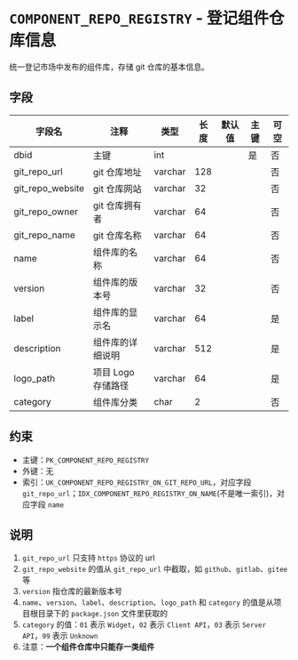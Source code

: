 # `COMPONENT_REPO_REGISTRY` - 登记组件仓库信息

统一登记市场中发布的组件库，存储 git 仓库的基本信息。

## 字段

| 字段名           | 注释               | 类型    | 长度 | 默认值 | 主键 | 可空 |
| ---------------- | ------------------ | ------- | ---- | ------ | ---- | ---- |
| dbid             | 主键               | int     |      |        | 是   | 否   |
| git_repo_url     | git 仓库地址       | varchar | 128  |        |      | 否   |
| git_repo_website | git 仓库网站       | varchar | 32   |        |      | 否   |
| git_repo_owner   | git 仓库拥有者     | varchar | 64   |        |      | 否   |
| git_repo_name    | git 仓库名称       | varchar | 64   |        |      | 否   |
| name             | 组件库的名称       | varchar | 64   |        |      | 否   |
| version          | 组件库的版本号     | varchar | 32   |        |      | 否   |
| label            | 组件库的显示名     | varchar | 64   |        |      | 是   |
| description      | 组件库的详细说明   | varchar | 512  |        |      | 是   |
| logo_path        | 项目 Logo 存储路径 | varchar | 64   |        |      | 是   |
| category         | 组件库分类         | char    | 2   |        |      | 否   |

## 约束

* 主键：`PK_COMPONENT_REPO_REGISTRY`
* 外键：无
* 索引：`UK_COMPONENT_REPO_REGISTRY_ON_GIT_REPO_URL`，对应字段 `git_repo_url`；`IDX_COMPONENT_REPO_REGISTRY_ON_NAME`(不是唯一索引)，对应字段 `name`

## 说明

1. `git_repo_url` 只支持 `https` 协议的 url
2. `git_repo_website` 的值从 `git_repo_url` 中截取，如 `github`、`gitlab`、`gitee` 等
3. `version` 指仓库的最新版本号
4. `name`、`version`、`label`、`description`、`logo_path` 和 `category` 的值是从项目根目录下的 `package.json` 文件里获取的
5. `category` 的值：`01` 表示 `Widget`，`02` 表示 `Client API`，`03` 表示 `Server API`，`99` 表示 `Unknown`
6. 注意：**一个组件仓库中只能存一类组件**
